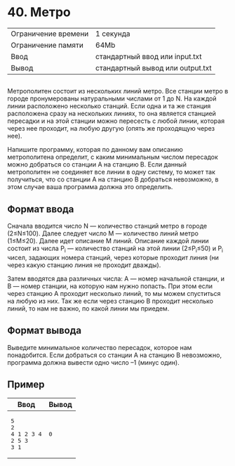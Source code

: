 <div class="problem-statement">
   <div class="header">
      <h1 class="title">40. Метро</h1>
      <table>
         <tr class="time-limit">
            <td class="property-title">Ограничение времени</td>
            <td>1&nbsp;секунда</td>
         </tr>
         <tr class="memory-limit">
            <td class="property-title">Ограничение памяти</td>
            <td>64Mb</td>
         </tr>
         <tr class="input-file">
            <td class="property-title">Ввод</td>
            <td colspan="1">стандартный ввод или input.txt</td>
         </tr>
         <tr class="output-file">
            <td class="property-title">Вывод</td>
            <td colspan="1">стандартный вывод или output.txt</td>
         </tr>
      </table>
   </div>
   <h2></h2>
   <div class="legend"><span style="">
         <p>Метрополитен состоит из нескольких линий метро. Все станции метро в городе пронумерованы натуральными числами от 1 до N. На
            каждой линии расположено несколько станций. Если одна и та же станция расположена сразу на нескольких линиях, то она является
            станцией пересадки и на этой станции можно пересесть с любой линии, которая через нее проходит, на любую другую (опять же
            проходящую через нее). 
         </p></span><p>Напишите программу, которая по данному вам описанию метрополитена определит, с каким минимальным числом пересадок можно добраться
         со станции A на станцию B. Если данный метрополитен не соединяет все линии в одну систему, то может так получиться, что со
         станции A на станцию B добраться невозможно, в этом случае ваша программа должна это определить.
      </p>
   </div>
   <h2>Формат ввода</h2>
   <div class="input-specification"><span style="">
         <p>Сначала вводится число N — количество станций метро в городе (2≤N≤100). Далее следует число M — количество линий метро (1≤M≤20).
            Далее идет описание M линий. Описание каждой линии состоит из числа <span class="tex-math-text">P<sub>i</sub></span> — количество станций на этой линии (2≤<span class="tex-math-text">P<sub>i</sub></span>≤50) и <span class="tex-math-text">P<sub>i</sub></span> чисел, задающих номера станций, через которые проходит линия (ни через какую станцию линия не проходит дважды). 
         </p></span><p>Затем вводятся два различных числа: A — номер начальной станции, и B — номер станции, на которую нам нужно попасть. При этом
         если через станцию A проходит несколько линий, то мы можем спуститься на любую из них. Так же если через станцию B проходит
         несколько линий, то нам не важно, по какой линии мы приедем.
      </p>
   </div>
   <h2>Формат вывода</h2>
   <div class="output-specification"><span style="">
         <p>Выведите минимальное количество пересадок, которое нам понадобится. Если добраться со станции A на станцию B невозможно, программа
            должна вывести одно число –1 (минус один). 
         </p></span><p></p>
   </div>
   <h2>Пример</h2>
   <table class="sample-tests">
      <thead>
         <tr>
            <th>Ввод</th>
            <th>Вывод</th>
         </tr>
      </thead>
      <tbody>
         <tr>
            <td><pre>5
2
4 1 2 3 4
2 5 3
3 1
</pre></td>
            <td><pre>0
</pre></td>
         </tr>
      </tbody>
   </table>
</div></div>